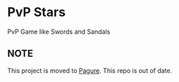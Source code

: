 # PvP Stars

PvP Game like Swords and Sandals

## NOTE

This project is moved to [Pagure](https://pagure.io/pvp-stars). This repo is out of date.
